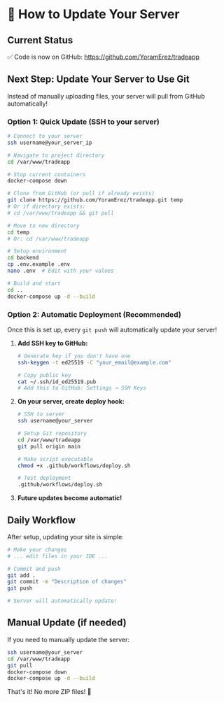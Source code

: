 # 🔄 How to Update Your Server

## Current Status
✅ Code is now on GitHub: https://github.com/YoramErez/tradeapp

## Next Step: Update Your Server to Use Git

Instead of manually uploading files, your server will pull from GitHub automatically!

### Option 1: Quick Update (SSH to your server)

```bash
# Connect to your server
ssh username@your_server_ip

# Navigate to project directory
cd /var/www/tradeapp

# Stop current containers
docker-compose down

# Clone from GitHub (or pull if already exists)
git clone https://github.com/YoramErez/tradeapp.git temp
# Or if directory exists:
# cd /var/www/tradeapp && git pull

# Move to new directory
cd temp
# Or: cd /var/www/tradeapp

# Setup environment
cd backend
cp .env.example .env
nano .env  # Edit with your values

# Build and start
cd ..
docker-compose up -d --build
```

### Option 2: Automatic Deployment (Recommended)

Once this is set up, every `git push` will automatically update your server!

1. **Add SSH key to GitHub:**
   ```bash
   # Generate key if you don't have one
   ssh-keygen -t ed25519 -C "your_email@example.com"
   
   # Copy public key
   cat ~/.ssh/id_ed25519.pub
   # Add this to GitHub: Settings → SSH Keys
   ```

2. **On your server, create deploy hook:**
   ```bash
   # SSH to server
   ssh username@your_server
   
   # Setup Git repository
   cd /var/www/tradeapp
   git pull origin main
   
   # Make script executable
   chmod +x .github/workflows/deploy.sh
   
   # Test deployment
   .github/workflows/deploy.sh
   ```

3. **Future updates become automatic!**

## Daily Workflow

After setup, updating your site is simple:

```bash
# Make your changes
# ... edit files in your IDE ...

# Commit and push
git add .
git commit -m "Description of changes"
git push

# Server will automatically update!
```

## Manual Update (if needed)

If you need to manually update the server:

```bash
ssh username@your_server
cd /var/www/tradeapp
git pull
docker-compose down
docker-compose up -d --build
```

That's it! No more ZIP files! 🎉

